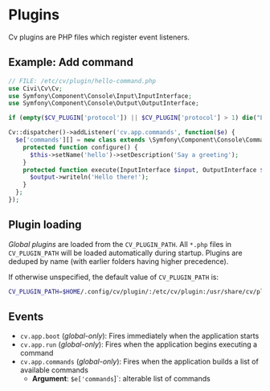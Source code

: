 # Plugins

Cv plugins are PHP files which register event listeners.

## Example: Add command

```php
// FILE: /etc/cv/plugin/hello-command.php
use Civi\Cv\Cv;
use Symfony\Component\Console\Input\InputInterface;
use Symfony\Component\Console\Output\OutputInterface;

if (empty($CV_PLUGIN['protocol']) || $CV_PLUGIN['protocol'] > 1) die("Expect CV_PLUGIN API v1");

Cv::dispatcher()->addListener('cv.app.commands', function($e) {
  $e['commands'][] = new class extends \Symfony\Component\Console\Command\Command {
    protected function configure() {
      $this->setName('hello')->setDescription('Say a greeting');
    }
    protected function execute(InputInterface $input, OutputInterface $output) {
      $output->writeln('Hello there!');
    }
  };
});
```

## Plugin loading

*Global plugins* are loaded from the `CV_PLUGIN_PATH`.  All `*.php` files in
`CV_PLUGIN_PATH` will be loaded automatically during startup.  Plugins are
deduped by name (with earlier folders having higher precedence).

If otherwise unspecified, the default value of `CV_PLUGIN_PATH` is:

```bash
CV_PLUGIN_PATH=$HOME/.config/cv/plugin/:/etc/cv/plugin:/usr/share/cv/plugin:/usr/local/share/cv/plugin
```

<!--
Doesn't currently support project-specific plugins. This may be trickier.

After loading the global plugins, `cv` reads the the `cv.yml` and then loads any *local plugins* (i.e. *project-specific* plugins).

This sequencing meaning that some early events (e.g.  `cv.app.boot` or `cv.config.find`) are only available to *global plugins*.
-->

## Events

* `cv.app.boot` (*global-only*): Fires immediately when the application starts
* `cv.app.run` (*global-only*): Fires when the application begins executing a command
* `cv.app.commands` (*global-only*): Fires when the application builds a list of available commands
   * __Argument__: `$e['commands`]`: alterable list of commands
